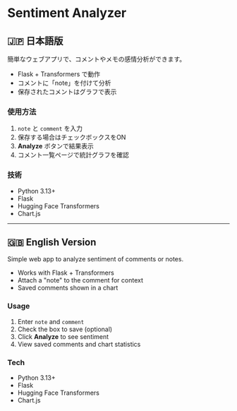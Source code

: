 # Sentiment Analyzer

## 🇯🇵 日本語版
簡単なウェブアプリで、コメントやメモの感情分析ができます。  
- Flask + Transformers で動作  
- コメントに「note」を付けて分析  
- 保存されたコメントはグラフで表示  

### 使用方法
1. `note` と `comment` を入力  
2. 保存する場合はチェックボックスをON  
3. **Analyze** ボタンで結果表示  
4. コメント一覧ページで統計グラフを確認  

### 技術
- Python 3.13+
- Flask
- Hugging Face Transformers
- Chart.js

---

## 🇬🇧 English Version
Simple web app to analyze sentiment of comments or notes.  
- Works with Flask + Transformers  
- Attach a "note" to the comment for context  
- Saved comments shown in a chart  

### Usage
1. Enter `note` and `comment`  
2. Check the box to save (optional)  
3. Click **Analyze** to see sentiment  
4. View saved comments and chart statistics  

### Tech
- Python 3.13+
- Flask
- Hugging Face Transformers
- Chart.js
